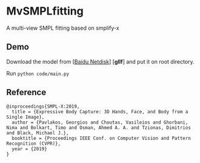 # MvSMPLfitting
A multi-view SMPL fitting based on smplify-x

## Demo
Download the model from [\[Baidu Netdisk\]](https://pan.baidu.com/s/1e9BFVPP9hK0Ps9174h0WuA) \[**gllf**\] and put it on root directory.

Run ```python code/main.py```


## Reference
```
@inproceedings{SMPL-X:2019,
  title = {Expressive Body Capture: 3D Hands, Face, and Body from a Single Image},
  author = {Pavlakos, Georgios and Choutas, Vasileios and Ghorbani, Nima and Bolkart, Timo and Osman, Ahmed A. A. and Tzionas, Dimitrios and Black, Michael J.},
  booktitle = {Proceedings IEEE Conf. on Computer Vision and Pattern Recognition (CVPR)},
  year = {2019}
}
```
